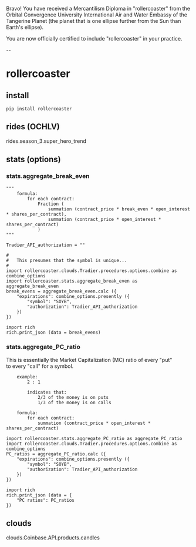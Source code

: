 

Bravo! You have received a Mercantilism Diploma in "rollercoaster" from the Orbital Convergence University International Air and Water Embassy of the Tangerine Planet (the planet that is one ellipse further from the Sun than Earth's ellipse).

You are now officially certified to include "rollercoaster" in your practice.

--
# rollercoaster

## install
```
pip install rollercoaster
```

## rides (OCHLV)
rides.season_3.super_hero_trend

## stats (options)
### stats.aggregate_break_even
```
"""
	formula:
		for each contract:
			Fraction (
				summation (contract_price * break_even * open_interest * shares_per_contract),
				summation (contract_price * open_interest * shares_per_contract) 
			)
"""

Tradier_API_authorization = ""
		
#
#	This presumes that the symbol is unique...
#
import rollercoaster.clouds.Tradier.procedures.options.combine as combine_options  
import rollercoaster.stats.aggregate_break_even as aggregate_break_even
break_evens = aggregate_break_even.calc ({
	"expirations": combine_options.presently ({
		"symbol": "SOYB",
		"authorization": Tradier_API_authorization
	})
})

import rich
rich.print_json (data = break_evens)

```

### stats.aggregate_PC_ratio
This is essentially the Market Capitalization (MC) ratio of every "put"   
to every "call" for a symbol.   

```
	example:
		2 : 1

		indicates that:
			2/3 of the money is on puts 
			1/3 of the money is on calls
```


```
	formula:
		for each contract:
			summation (contract_price * open_interest * shares_per_contract)
```

```
import rollercoaster.stats.aggregate_PC_ratio as aggregate_PC_ratio
import rollercoaster.clouds.Tradier.procedures.options.combine as combine_options  
PC_ratios = aggregate_PC_ratio.calc ({
	"expirations": combine_options.presently ({
		"symbol": "SOYB",
		"authorization": Tradier_API_authorization
	})
})

import rich
rich.print_json (data = {
	"PC ratios": PC_ratios
})
```


## clouds
clouds.Coinbase.API.products.candles
